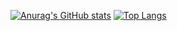 [![Anurag's GitHub stats](https://github-readme-stats.vercel.app/api?username=Koomaxx86&include_all_commits&theme=shades-of-purple&locale=kr)](https://github.com/anuraghazra/github-readme-stats)
[![Top Langs](https://github-readme-stats.vercel.app/api/top-langs/?username=Koomaxx86&theme=shades-of-purple&locale=kr&langs_count=10)](https://github.com/anuraghazra/github-readme-stats)

